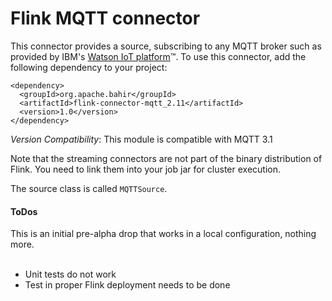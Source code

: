 # Flink MQTT connector


This connector provides a source, subscribing to any MQTT broker such as provided by IBM's [Watson IoT platform](http://www.ibm.com/internet-of-things/)™.
To use this connector, add the following dependency to your project:


    <dependency>
      <groupId>org.apache.bahir</groupId>
      <artifactId>flink-connector-mqtt_2.11</artifactId>
      <version>1.0</version>
    </dependency>

*Version Compatibility*: This module is compatible with MQTT 3.1

Note that the streaming connectors are not part of the binary distribution of Flink. You need to link them into your job jar for cluster execution.


The source class is called `MQTTSource`.
<br>
#### ToDos

This is an initial pre-alpha drop that works in a local configuration, nothing more.<br><br>
- Unit tests do not work<br>
- Test in proper Flink deployment needs to be done